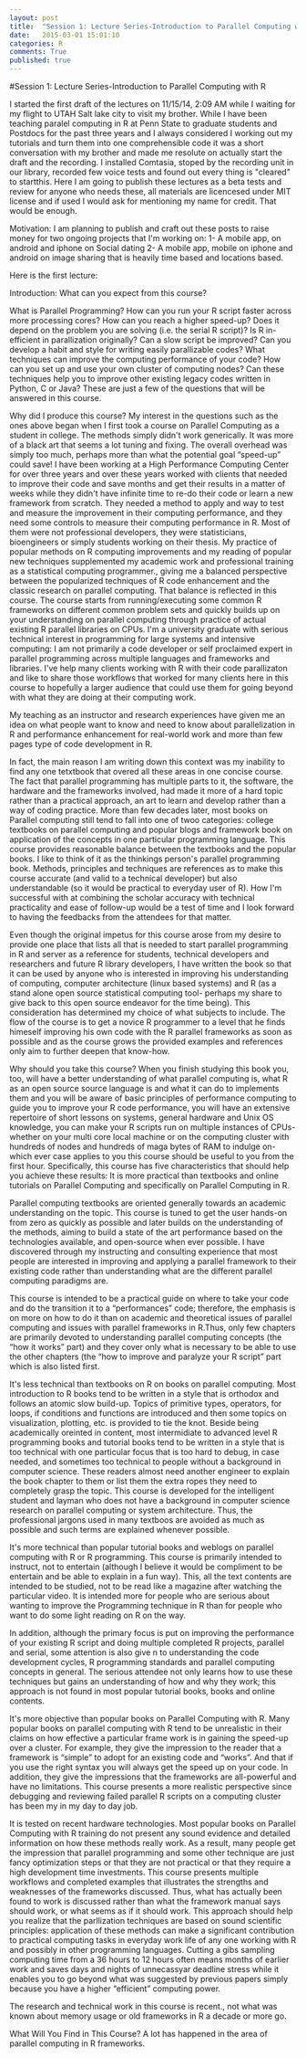 ```yaml
---
layout: post
title:  "Session 1: Lecture Series-Introduction to Parallel Computing with R"
date:   2015-03-01 15:01:10
categories: R
comments: True
published: true
---
```


#Session 1: Lecture Series-Introduction to Parallel Computing with R




I started the first draft of the lectures on 11/15/14, 2:09 AM while I waiting for my flight to UTAH Salt lake city to visit my brother. While I have been teaching paralel computing in R at Penn State to graduate students and Postdocs for the past three years and I always considered I working out my tutorials and turn them into one comprehensible code it was a short conversation with my brother and made me resolute on actually start the draft and the recording. I installed Comtasia, stoped by the recording unit in our library, recorded few voice tests and found out every thing is "cleared" to startthis. Here I am going to publish these lectures as a beta tests and review for anyone who needs these, all materials are licencesed under MIT license and if used I would ask for mentioning my name for credit. That would be enough.

Motivation:
I am planning to publish and craft out these posts to raise money for two ongoing projects that I'm working on:
1- A mobile app, on android and iphone on Social dating 
2- A mobile app, mobile on iphone and android on image sharing that is heavily time based and locations based. 


Here is the first lecture:

Introduction:
What can you expect from this course?

What is Parallel Programming? How can you run your R script faster across more processing cores? How can you reach a higher speed-up? Does it depend on the problem you are solving (i.e. the serial R script)? Is R in-efficient in parallization originally? Can a slow script be improved? Can you develop a habit and style for writing easily parallizable codes? What techniques can improve the computing performance of your code? How can you set up and use your own cluster of computing nodes? Can these techniques help you to improve other existing legacy codes written in Python, C or Java? These are just a few of the questions that will be answered in this course.

Why did I produce this course?
My interest in the questions such as the ones above began when I first took a course on Parallel Computing as a student in college. The methods simply didn't work generically. It was more of a black art that seems a lot tuning and fixing. The overall overhead was simply too much, perhaps more than what the potential goal “speed-up” could save! I have been working at a High Performance Computing Center for over three years and over these years worked with clients that needed to improve their code and save months and get their results in a matter of weeks while they didn't have infinite time to re-do their code or learn a new framework from scratch. They needed a method to apply and way to test and measure the improvement in their computing performance, and they need some controls to measure their computing performance in R. Most of them were not professional developers, they were statisticians, bioengineers or simply students working on their thesis. My practice of popular methods on R computing improvements and my reading of popular new techniques supplemented my academic work and professional training as a statistical computing programmer., giving me a balanced perspective between the popularized techniques of R code enhancement and the classic research on parallel computing. That balance is reflected in this course. The course starts from running/executing some common R frameworks on different common problem sets and quickly builds up on your understanding on parallel computing through practice of actual existing R parallel libraries on CPUs. I'm a university graduate with serious technical interest in programming for large systems and intensive computing: I am not primarily a code developer or self proclaimed expert in parallel programming across multiple languages and frameworks and libraries. I've help many clients working with R with their code parallizaton and like to share those workflows that worked for many clients here in this course to hopefully a larger audience that could use them for going beyond with what they are doing at their computing work. 

My teaching as an instructor and research experiences have given me an idea on what people want to know and need to know about parallelization in R and performance enhancement for real-world work and more than few pages type of code development in R. 

In fact, the main reason I am writing down this context was my inability to find any one tetxtbook that overed all these areas in one concise course. The fact that parallel programming has multiple parts to it, the software, the hardware and the frameworks involved, had made it more of a hard topic rather than a practical approach, an art to learn and develop rather than a way of coding practice. More than few decades later, most books on Parallel computing still tend to fall into one of twoo categories: college textbooks on parallel computing and popular blogs and framework book on application of the concepts in one particular programming language. 
This course provides  reasonable balance between the textbooks and the popular books. I like to think of it as the thinkings person's parallel programming book. Methods, principles and techniques are references as to make this course accurate (and valid to a technical developer) but also understandable (so it would be practical to everyday user of R). How I'm successful with at combining the scholar accuracy with technical practicality and ease of follow-up would be a test of time and I look forward to having the feedbacks from the attendees for that matter.

Even though the original impetus for this course arose from my desire to provide one place that lists all that is needed to start parallel programming in R and server as a reference for students, technical developers and researchers and future R library developers, I have written the book so that it can be used by anyone who is interested in improving his understanding of computing, computer architecture (linux based systems) and R (as a stand alone open source statistical computing tool- perhaps my share to give back to this open source endeavor for the time being). This consideration has determined my choice of what subjects to include. The flow of the course is to get a novice R programmer to a level that he finds himeself improving his own code with the R parallel frameworks as soon as possible and as the course grows the provided examples and references only aim to further deepen that know-how.


Why should you take this course?
When you finish studying this book you, too, will have a better understanding of what parallel computing is, what R as an open source source language is and what it can do to implements them and you will be aware of basic principles of performance computing to guide you to  improve your R code performance, you will have an extensive repertoire of short lessons on systems, general hardware and Unix OS knowledge, you can make your R scripts run on multiple instances of CPUs- whether on your multi core local machine or on the computing cluster with hundreds of nodes and hundreds of maga bytes of RAM to indulge on- which ever case applies to you this course should be useful to you from the first hour. Specifically, this course has five characteristics that should help you achieve these results:
It is more practical than textbooks and online tutorials on Parallel Computing and specifically on Parallel Computing in R. 

Parallel computing textbooks are oriented generally towards an academic understanding on the topic. This course is tuned to get the user hands-on from zero as quickly as possible and later builds on the understanding of the methods, aiming to build a state of the art performance based on the technologies available, and open-source when ever possible.  I have discovered through my instructing and consulting experience that most people are interested in improving and applying a parallel framework to their existing code rather than understanding what are the different parallel computing paradigms are.

This course is intended to be a practical guide on where to take your code and do the transition it to a “performances” code; therefore, the emphasis is on more on how to do it than on academic and theoretical issues of parallel computing and issues with parallel frameworks in R.Thus, only few chapters are primarily devoted to understanding parallel computing concepts (the “how it works” part) and they cover only what is necessary to be able to use the other chapters (the “how to improve and paralyze your R script” part which is also listed first. 

It's less technical than textbooks on R on books on parallel computing. Most introduction to R books tend to be written in a style that is orthodox and follows an atomic slow build-up. Topics of primitive types, operators, for loops, if conditions and functions are introduced and then some topics on visualization, plotting, etc. is provided to tie the knot. Beside being academically oreinted in content, most intermidiate to advanced level R programming books and tutorial books tend to be written in a style that is too technical with one particular focus that is too hard to debug, in case needed, and sometimes too technical to people without a background in computer science. These readers almost need another engineer to explain the book chapter to them or list them the extra ropes they need to completely grasp the topic. This course is developed for the intelligent student and layman who does not have a background in computer science research on parallel computing  or system architecture. Thus, the professional jargons used in many textboos are avoided as much as possible and such terms are explained whenever possible. 

It's more technical than popular tutorial books and weblogs on parallel computing with R or R programming. This course is primarily intended to instruct, not to entertain (although I believe it would be compliment to be entertain and be able to explain in a fun way). This, all the text contents are intended to be studied, not to be read like a magazine after watching the particular video. It is intended more for people who are serious about wanting to improve the Programming technique in R than for people who want to do some light reading on R on the way. 

In addition, although the primary focus is put on improving the performance of your existing R script and  doing multiple completed R projects, parallel and serial, some attention is also give n to understanding the code development cycles, R programming standards and parallel computing concepts in general. The serious attendee not only learns how to use these techniques but gains an understanding of how and why they work; this approach is not found in most popular tutorial books, books and online contents. 

It's more objective than popular books on Parallel Computing with R. Many popular books on parallel computing with R tend to be unrealistic in their claims on how effective a particular frame work is in gaining the speed-up over a cluster. For example, they give the impression to the reader that a framework is “simple” to adopt for an existing code and “works”. And that if you use the right syntax you will always get the speed up on your code. In addition, they give the impressions that the frameworks are all-powerful and have no limitations.  This course presents a more realistic perspective since debugging and reviewing failed parallel R scripts on a computing cluster has been my in my day to day job.

It is tested on recent hardware technologies. Most popular books on Parallel Computing with R training do not present any sound evidence and detailed information on how these methods really work. As a result, many people get the impression that parallel programming and some other technique are just fancy optimization steps or that they are not practical or that they require a high development time investments. This course presents multiple workflows and completed examples that illustrates the strengths and weaknesses of the frameworks discussed. Thus, what has actually been found to work is discussed rather than what the framework manual says should work, or what seems as if it should work. This approach should help you realize that the parllization techniques are based on sound scientific principles: application of these methods can make a significant contribution to practical computing tasks in everyday work life of any one working with R and possibly in other programming languages. Cutting a gibs sampling computing time from a 36 hours to 12 hours often means months of earlier work and saves days and nights of unnecassyar deadline stress while it enables you to go beyond what was suggested by previous papers simply because you have a higher “efficient” computing power.  

The research and technical work in this course is recent., not what was known about memory usage or old frameworks in R a decade or more go. 

What Will You Find in This Course?
A lot has happened in the area of parallel computing in R frameworks. 








